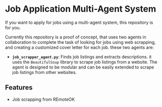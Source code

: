 # Job Application Multi-Agent System

If you want to apply for jobs using a multi-agent system, this repository is for you. 

Currently this repository is a proof of concept, that uses two agents in collaboration to complete the task of looking for jobs using web scrapping, and creating a customized cover letter for each job. these two agents are:

- **`job_scrapper_agent.py`**: Finds job listings and extracts descriptions. it uses the `BeautifulSoup` library to scrape job listings from a website. The agent is designed to be modular and can be easily extended to scrape job listings from other websites.  


## Features

- Job scrapping from REmoteOK

